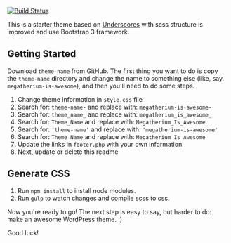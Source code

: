 [![Build Status](https://travis-ci.org/Automattic/_s.svg?branch=master)](https://travis-ci.org/Automattic/_s)

This is a starter theme based on [Underscores](http://underscores.me/) with scss structure is improved and use Bootstrap 3 framework.

Getting Started
---------------

Download `theme-name` from GitHub. The first thing you want to do is copy the `theme-name` directory and change the name to something else (like, say, `megatherium-is-awesome`), and then you'll need to do some steps.

1. Change theme information in `style.css` file
2. Search for: `theme-name-` and replace with: `megatherium-is-awesome-`
3. Search for: `theme_name_` and replace with: `megatherium_is_awesome_`
4. Search for: `Theme_Name` and replace with: `Megatherium_Is_Awesome`
5. Search for: `'theme-name'` and replace with: `'megatherium-is-awesome'`
6. Search for: `Theme Name` and replace with: `Megatherium Is Awesome`
7. Update the links in `footer.php` with your own information
8. Next, update or delete this readme

Generate CSS
---------------

1. Run `npm install` to install node modules.
2. Run `gulp` to watch changes and compile scss to css.

Now you're ready to go! The next step is easy to say, but harder to do: make an awesome WordPress theme. :)

Good luck!
